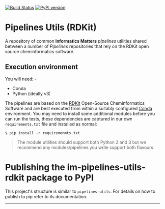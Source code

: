 [![Build Status](https://travis-ci.org/InformaticsMatters/pipelines-utils-rdkit.svg?branch=master)](https://travis-ci.org/InformaticsMatters/pipelines-utils-rdkit)
[![PyPI version](https://badge.fury.io/py/im-pipelines-utils-rdkit.svg)](https://badge.fury.io/py/im-pipelines-utils-rdkit)

# Pipelines Utils (RDKit)
A repository of common **Informatics Matters** _pipelines_ utilities shared
between a number of _Pipelines_ repositories that rely on the RDKit
open source cheminformatics software.

## Execution environment
You will need: -

-   Conda
-   Python (ideally v3)

The pipelines are based on the [RDKit] Open-Source Cheminformatics Software
and are best executed from within a suitably configured [Conda] environment.
You may need to install some additional modules before you can run the tests,
these dependencies are captured in our own `requirements.txt` file and
installed as normal:

    $ pip install -r requiremenmts.txt

>   The module utilities should support both Python 2 and 3 but we recommend
    any modules/pipelines you write support both flavours.

# Publishing the im-pipelines-utils-rdkit package to PyPI
This project's structure is similar to `pipelines-utils`. For details
on how to publish to pip refer to its documentation.

---

[Conda]: https://conda.io/docs/
[RDKit]: http://www.rdkit.org
